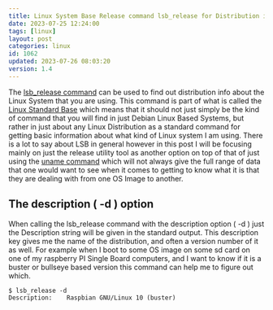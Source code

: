 ```yaml
---
title: Linux System Base Release command lsb_release for Distribution info
date: 2023-07-25 12:24:00
tags: [linux]
layout: post
categories: linux
id: 1062
updated: 2023-07-26 08:03:20
version: 1.4
---
```


The [lsb_release command](https://linux.die.net/man/1/lsb_release) can be used to find out distribution info about the Linux System that you are using. This command is part of what is called the [Linux Standard Base](https://wiki.linuxfoundation.org/lsb/start) which means that it should not just simply be the kind of command that you will find in just Debian Linux Based Systems, but rather in just about any Linux Distribution as a standard command for getting basic information about what kind of Linux system I am using. There is a lot to say about LSB in general however in this post I will be focusing mainly on just the release utility tool as another option on top of that of just using the [uname command](/2021/07/08/linux-uname/) which will not always give the full range of data that one would want to see when it comes to getting to know what it is that they are dealing with from one OS Image to another.

<!-- more -->


## The description ( -d ) option

When calling the lsb\_release command with the description option \( -d \) just the Description string will be given in the standard output. This description key gives me the name of the distribution, and often a version number of it as well. For example when I boot to some OS image on some sd card on one of my raspberry PI Single Board computers, and I want to know if it is a buster or bullseye based version this command can help me to figure out which.

```
$ lsb_release -d
Description:    Raspbian GNU/Linux 10 (buster)
```

##